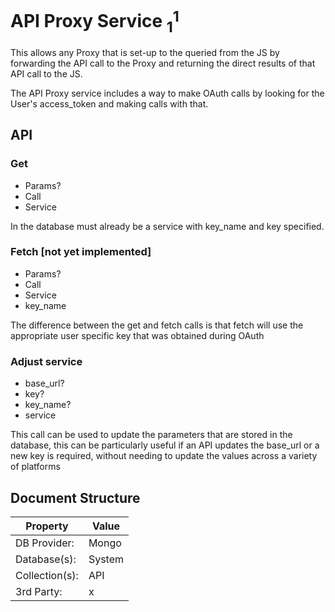 # API Proxy Service $_1^1$
This allows any Proxy that is set-up to the queried from the JS by forwarding the API call to the Proxy and returning the direct results of that API call to the JS.

The API Proxy service includes a way to make OAuth calls by looking for the User's access\_token and making calls with that.

## API
### Get
* Params?
* Call
* Service

In the database must already be a service with key\_name and key specified.

### Fetch [not yet implemented] 
* Params?
* Call
* Service
* key\_name

The difference between the get and fetch calls is that fetch will use the appropriate user specific key that was obtained during OAuth

### Adjust service
* base\_url?
* key?
* key\_name?
* service

This call can be used to update the parameters that are stored in the database, this can be particularly useful if an API updates the base\_url or a new key is required, without needing to update the values across a variety of platforms

## Document Structure

| Property | Value |
|----------|-------|
| DB Provider: | Mongo |
| Database(s): | System |
| Collection(s): | API | 
| 3rd Party: | x |

